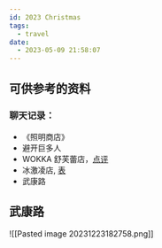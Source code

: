 ```yaml
---
id: 2023 Christmas
tags:
  - travel
date:
  - 2023-05-09 21:58:07
---
```

## 可供参考的资料

### 聊天记录：

- 《照明商店》
- 避开巨多人
- WOKKA 舒芙蕾店，[点评](https://m.dianping.com/ugcdetail/170811745?sceneType=0&bizType=29&utm_source=ugcshare&msource=Appshare2021&shareid=U7GOxHDgqH_1702911239)
- 冰激凌店, [表](https://m.dianping.com/ugcdetail/170811745?sceneType=0&bizType=29&utm_source=ugcshare&msource=Appshare2021&shareid=U7GOxHDgqH_1702911239)
- 武康路

## 武康路

![[Pasted image 20231223182758.png]]



